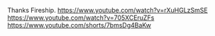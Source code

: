 Thanks Fireship.
https://www.youtube.com/watch?v=rXuHGLzSmSE
https://www.youtube.com/watch?v=705XCEruZFs
https://www.youtube.com/shorts/7bmsDg4BaKw
